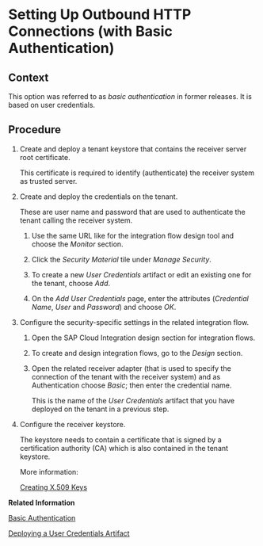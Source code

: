 <!-- loio2d808e76e639447cb15cc4b716db7807 -->

# Setting Up Outbound HTTP Connections \(with Basic Authentication\)



## Context

This option was referred to as *basic authentication* in former releases. It is based on user credentials.



## Procedure

1.  Create and deploy a tenant keystore that contains the receiver server root certificate.

    This certificate is required to identify \(authenticate\) the receiver system as trusted server.

2.  Create and deploy the credentials on the tenant.

    These are user name and password that are used to authenticate the tenant calling the receiver system.

    1.  Use the same URL like for the integration flow design tool and choose the *Monitor* section.

    2.  Click the *Security Material* tile under *Manage Security*.

    3.  To create a new *User Credentials* artifact or edit an existing one for the tenant, choose *Add*.

    4.  On the *Add User Credentials* page, enter the attributes \(*Credential Name*, *User* and *Password*\) and choose *OK*.


3.  Configure the security-specific settings in the related integration flow.

    1.  Open the SAP Cloud Integration design section for integration flows.

    2.  To create and design integration flows, go to the *Design* section.

    3.  Open the related receiver adapter \(that is used to specify the connection of the tenant with the receiver system\) and as Authentication choose *Basic*; then enter the credential name.

        This is the name of the *User Credentials* artifact that you have deployed on the tenant in a previous step.


4.  Configure the receiver keystore.

    The keystore needs to contain a certificate that is signed by a certification authority \(CA\) which is also contained in the tenant keystore.

    More information:

    [Creating X.509 Keys](creating-x-509-keys-ec605c7.md)


**Related Information**  


[Basic Authentication](basic-authentication-a5d77b1.md "Basic authentication allows a the tenant to authenticate itself against the receiver through credentials (user name and password).")

[Deploying a User Credentials Artifact](../Operations/deploying-a-user-credentials-artifact-6912d63.md "To set up a connection using basic authentication or username token authentication, you have to specify the required attributes (for example, user name and password).")

